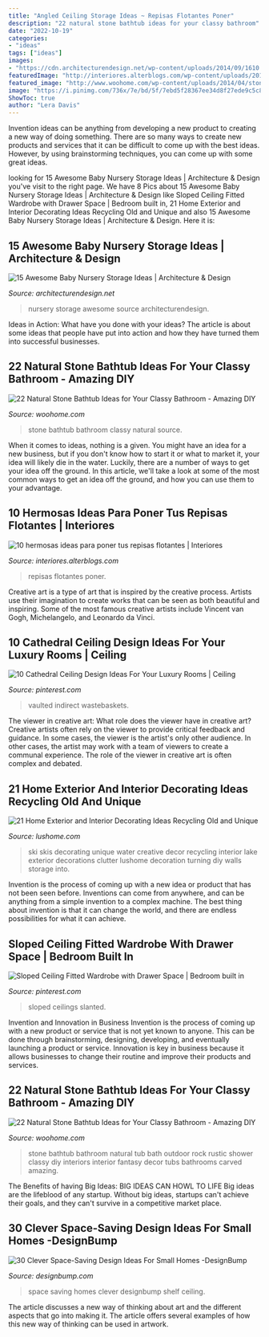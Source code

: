 ```yaml
---
title: "Angled Ceiling Storage Ideas ~ Repisas Flotantes Poner"
description: "22 natural stone bathtub ideas for your classy bathroom"
date: "2022-10-19"
categories:
- "ideas"
tags: ["ideas"]
images:
- "https://cdn.architecturendesign.net/wp-content/uploads/2014/09/1610.jpg"
featuredImage: "http://interiores.alterblogs.com/wp-content/uploads/2014/07/repisa-04.jpg"
featured_image: "http://www.woohome.com/wp-content/uploads/2014/04/stone-bathtub-design-ideas-6.jpg"
image: "https://i.pinimg.com/736x/7e/bd/5f/7ebd5f28367ee34d8f27ede9c5c83705.jpg"
ShowToc: true
author: "Lera Davis"
---
```



Invention ideas can be anything from developing a new product to creating a new way of doing something. There are so many ways to create new products and services that it can be difficult to come up with the best ideas. However, by using brainstorming techniques, you can come up with some great ideas.

	

		
looking for 15 Awesome Baby Nursery Storage Ideas | Architecture &amp; Design you've visit to the right page. We have 8 Pics about 15 Awesome Baby Nursery Storage Ideas | Architecture &amp; Design like Sloped Ceiling Fitted Wardrobe with Drawer Space | Bedroom built in, 21 Home Exterior and Interior Decorating Ideas Recycling Old and Unique and also 15 Awesome Baby Nursery Storage Ideas | Architecture &amp; Design. Here it is:
		
    
## 15 Awesome Baby Nursery Storage Ideas | Architecture &amp; Design

<img loading=lazy src="https://cdn.architecturendesign.net/wp-content/uploads/2014/09/1610.jpg" onerror="this.onerror=null;this.src='https://tse3.mm.bing.net/th?id=OIP.zggvcSd3BG-Se7QsO7PB9wHaLD&amp;pid=15.1';" alt="15 Awesome Baby Nursery Storage Ideas | Architecture &amp; Design">

_Source: architecturendesign.net_

>nursery storage awesome source architecturendesign. 

	

Ideas in Action: What have you done with your ideas?
The article is about some ideas that people have put into action and how they have turned them into successful businesses.

    
## 22 Natural Stone Bathtub Ideas For Your Classy Bathroom - Amazing DIY

<img loading=lazy src="http://www.woohome.com/wp-content/uploads/2014/04/stone-bathtub-design-ideas-7.jpg" onerror="this.onerror=null;this.src='https://tse4.mm.bing.net/th?id=OIP.Kv1SD2uT8pm7q2tQl1emXAHaLH&amp;pid=15.1';" alt="22 Natural Stone Bathtub Ideas for Your Classy Bathroom - Amazing DIY">

_Source: woohome.com_

>stone bathtub bathroom classy natural source. 

	

When it comes to ideas, nothing is a given. You might have an idea for a new business, but if you don't know how to start it or what to market it, your idea will likely die in the water. Luckily, there are a number of ways to get your idea off the ground. In this article, we'll take a look at some of the most common ways to get an idea off the ground, and how you can use them to your advantage.

    
## 10 Hermosas Ideas Para Poner Tus Repisas Flotantes | Interiores

<img loading=lazy src="http://interiores.alterblogs.com/wp-content/uploads/2014/07/repisa-04.jpg" onerror="this.onerror=null;this.src='https://tse4.mm.bing.net/th?id=OIP.w2cQZGNV4hPC-H0r0tk5swHaLH&amp;pid=15.1';" alt="10 hermosas ideas para poner tus repisas flotantes | Interiores">

_Source: interiores.alterblogs.com_

>repisas flotantes poner. 

	

Creative art is a type of art that is inspired by the creative process. Artists use their imagination to create works that can be seen as both beautiful and inspiring. Some of the most famous creative artists include Vincent van Gogh, Michelangelo, and Leonardo da Vinci.

    
## 10 Cathedral Ceiling Design Ideas For Your Luxury Rooms | Ceiling

<img loading=lazy src="https://i.pinimg.com/736x/fe/c2/95/fec2956dd60daff42171db8afbbe91b9.jpg" onerror="this.onerror=null;this.src='https://tse4.mm.bing.net/th?id=OIP.olXolewf5fSrqHCrq1ENygHaKo&amp;pid=15.1';" alt="10 Cathedral Ceiling Design Ideas For Your Luxury Rooms | Ceiling">

_Source: pinterest.com_

>vaulted indirect wastebaskets. 

	

The viewer in creative art: What role does the viewer have in creative art?
Creative artists often rely on the viewer to provide critical feedback and guidance. In some cases, the viewer is the artist's only other audience. In other cases, the artist may work with a team of viewers to create a communal experience. The role of the viewer in creative art is often complex and debated.

    
## 21 Home Exterior And Interior Decorating Ideas Recycling Old And Unique

<img loading=lazy src="https://www.lushome.com/wp-content/uploads/2013/03/skis-home-interior-decorating-ideas-13.jpg" onerror="this.onerror=null;this.src='https://tse4.mm.bing.net/th?id=OIP.hjJvzc1qJEizmTDigZDB6AHaKD&amp;pid=15.1';" alt="21 Home Exterior and Interior Decorating Ideas Recycling Old and Unique">

_Source: lushome.com_

>ski skis decorating unique water creative decor recycling interior lake exterior decorations clutter lushome decoration turning diy walls storage into. 

	

Invention is the process of coming up with a new idea or product that has not been seen before. Inventions can come from anywhere, and can be anything from a simple invention to a complex machine. The best thing about invention is that it can change the world, and there are endless possibilities for what it can achieve.

    
## Sloped Ceiling Fitted Wardrobe With Drawer Space | Bedroom Built In

<img loading=lazy src="https://i.pinimg.com/736x/7e/bd/5f/7ebd5f28367ee34d8f27ede9c5c83705.jpg" onerror="this.onerror=null;this.src='https://tse1.mm.bing.net/th?id=OIP.cqL5rUFpBgIYtba4QMxTeQHaJ4&amp;pid=15.1';" alt="Sloped Ceiling Fitted Wardrobe with Drawer Space | Bedroom built in">

_Source: pinterest.com_

>sloped ceilings slanted. 

	

Invention and Innovation in Business
Invention is the process of coming up with a new product or service that is not yet known to anyone. This can be done through brainstorming, designing, developing, and eventually launching a product or service. Innovation is key in business because it allows businesses to change their routine and improve their products and services.

    
## 22 Natural Stone Bathtub Ideas For Your Classy Bathroom - Amazing DIY

<img loading=lazy src="http://www.woohome.com/wp-content/uploads/2014/04/stone-bathtub-design-ideas-6.jpg" onerror="this.onerror=null;this.src='https://tse4.mm.bing.net/th?id=OIP.oITMoZHQQ10_Xb0fHH6e7AHaLQ&amp;pid=15.1';" alt="22 Natural Stone Bathtub Ideas for Your Classy Bathroom - Amazing DIY">

_Source: woohome.com_

>stone bathtub bathroom natural tub bath outdoor rock rustic shower classy diy interiors interior fantasy decor tubs bathrooms carved amazing. 

	

The Benefits of having Big Ideas:
BIG IDEAS CAN HOWL TO LIFE
Big ideas are the lifeblood of any startup. Without big ideas, startups can't achieve their goals, and they can't survive in a competitive market place.

    
## 30 Clever Space-Saving Design Ideas For Small Homes -DesignBump

<img loading=lazy src="https://cdn.designbump.com/wp-content/uploads/2014/09/space-saving-design-ideas-012.jpg" onerror="this.onerror=null;this.src='https://tse1.mm.bing.net/th?id=OIP.HWXpwpngd1phFnr-50t0_AHaJ4&amp;pid=15.1';" alt="30 Clever Space-Saving Design Ideas For Small Homes -DesignBump">

_Source: designbump.com_

>space saving homes clever designbump shelf ceiling. 

	

The article discusses a new way of thinking about art and the different aspects that go into making it. The article offers several examples of how this new way of thinking can be used in artwork.

